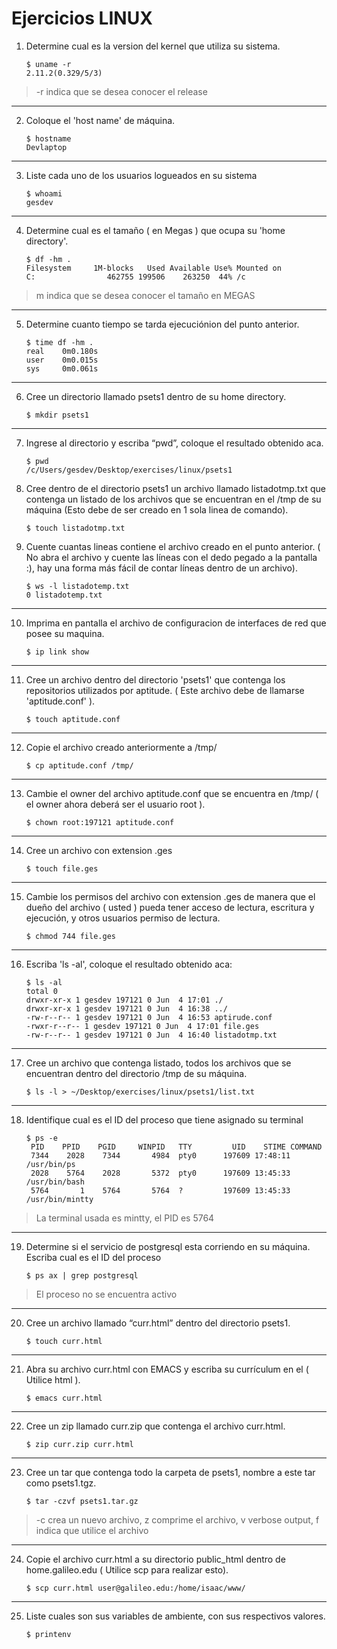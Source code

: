 # Ejercicios LINUX

1. Determine cual es la version del kernel que utiliza su sistema.

    ~~~
    $ uname -r
    2.11.2(0.329/5/3)
    ~~~

> -r indica que se desea conocer el release

___

2. Coloque el 'host name' de máquina.

    ~~~
    $ hostname
    Devlaptop
    ~~~

___

3. Liste cada uno de los usuarios logueados en su sistema

    ~~~
    $ whoami
    gesdev
    ~~~

___

4. Determine cual es el tamaño ( en Megas ) que ocupa su 'home directory'.

    ~~~
    $ df -hm .
    Filesystem     1M-blocks   Used Available Use% Mounted on
    C:                462755 199506    263250  44% /c
    ~~~

> m indica que se desea conocer el tamaño en MEGAS

___

5. Determine cuanto tiempo se tarda ejecuciónion del punto anterior.

    ~~~
    $ time df -hm .
    real    0m0.180s
    user    0m0.015s
    sys     0m0.061s
    ~~~

___

6. Cree un directorio llamado psets1 dentro de su home directory.

    ~~~
    $ mkdir psets1
    ~~~

___

7. Ingrese al directorio y escriba “pwd”, coloque el resultado obtenido aca.

    ~~~
    $ pwd
    /c/Users/gesdev/Desktop/exercises/linux/psets1
    ~~~

8. Cree dentro de el directorio psets1 un archivo llamado listadotmp.txt que contenga un listado de los archivos que se encuentran en el /tmp de su máquina (Esto debe de ser creado en 1 sola linea de comando).

    ~~~
    $ touch listadotmp.txt
    ~~~

9. Cuente cuantas lineas contiene el archivo creado en el punto anterior. ( No abra el archivo y cuente las líneas con el dedo pegado a la pantalla :), hay una forma más fácil de contar líneas dentro de un archivo).

    ~~~ 
    $ ws -l listadotemp.txt
    0 listadotemp.txt
    ~~~

___

10. Imprima en pantalla el archivo de configuracion de interfaces de red que posee su maquina.

    ~~~
    $ ip link show
    ~~~

___

11. Cree un archivo dentro del directorio 'psets1' que contenga los repositorios utilizados por aptitude. ( Este archivo debe de llamarse 'aptitude.conf' ).

    ~~~
    $ touch aptitude.conf
    ~~~

___

12. Copie el archivo creado anteriormente a /tmp/

    ~~~
    $ cp aptitude.conf /tmp/
    ~~~

___

13. Cambie el owner del archivo aptitude.conf que se encuentra en /tmp/ ( el owner ahora deberá ser el usuario root ).

    ~~~
    $ chown root:197121 aptitude.conf
    ~~~

___

14. Cree un archivo con extension .ges

    ~~~
    $ touch file.ges
    ~~~

___

15. Cambie los permisos del archivo con extension .ges de manera que el dueño del archivo ( usted ) pueda tener acceso de lectura, escritura y ejecución, y otros usuarios permiso de lectura.

    ~~~
    $ chmod 744 file.ges
    ~~~

___

16. Escriba 'ls -al', coloque el resultado obtenido aca:

    ~~~
    $ ls -al
    total 0
    drwxr-xr-x 1 gesdev 197121 0 Jun  4 17:01 ./
    drwxr-xr-x 1 gesdev 197121 0 Jun  4 16:38 ../
    -rw-r--r-- 1 gesdev 197121 0 Jun  4 16:53 aptirude.conf
    -rwxr-r--r-- 1 gesdev 197121 0 Jun  4 17:01 file.ges
    -rw-r--r-- 1 gesdev 197121 0 Jun  4 16:40 listadotmp.txt
    ~~~

___

17. Cree un archivo que contenga listado, todos los archivos que se encuentran dentro del directorio /tmp de su máquina.

    ~~~
    $ ls -l > ~/Desktop/exercises/linux/psets1/list.txt
    ~~~

___

18. Identifique cual es el ID del proceso que tiene asignado su terminal

    ~~~
    $ ps -e
     PID    PPID    PGID     WINPID   TTY         UID    STIME COMMAND
     7344    2028    7344       4984  pty0      197609 17:48:11 /usr/bin/ps
     2028    5764    2028       5372  pty0      197609 13:45:33 /usr/bin/bash
     5764       1    5764       5764  ?         197609 13:45:33 /usr/bin/mintty
    ~~~

> La terminal usada es mintty, el PID es 5764

___

19. Determine si el servicio de postgresql esta corriendo en su máquina. Escriba cual es el ID del proceso

    ~~~
    $ ps ax | grep postgresql
    ~~~

> El proceso no se encuentra activo

___

20. Cree un archivo llamado “curr.html” dentro del directorio psets1.

    ~~~
    $ touch curr.html
    ~~~

___

21. Abra su archivo curr.html con EMACS y escriba su currículum en el ( Utilice html ).

    ~~~
    $ emacs curr.html
    ~~~

___

22. Cree un zip llamado curr.zip que contenga el archivo curr.html.

    ~~~
    $ zip curr.zip curr.html
    ~~~

___

23. Cree un tar que contenga todo la carpeta de psets1, nombre a este tar como psets1.tgz.

    ~~~
    $ tar -czvf psets1.tar.gz
    ~~~

> -c crea un nuevo archivo, z comprime el archivo, v verbose output, f indica que utilice el archivo
___

24. Copie el archivo curr.html a su directorio public_html dentro de home.galileo.edu ( Utilice scp para realizar esto).

    ~~~
    $ scp curr.html user@galileo.edu:/home/isaac/www/
    ~~~

___

25. Liste cuales son sus variables de ambiente, con sus respectivos valores.

    ~~~
    $ printenv
    ~~~
